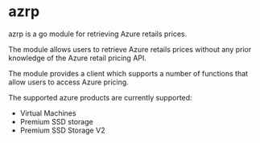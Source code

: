 # azrp

azrp is a go module for retrieving Azure retails prices.

The module allows users to retrieve Azure retails prices without any prior 
knowledge of the Azure retail pricing API.

The module provides a client which supports a number of functions that allow
users to access Azure pricing.

The supported azure products are currently supported:

* Virtual Machines
* Premium SSD storage
* Premium SSD Storage V2

